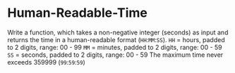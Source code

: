 # Human-Readable-Time
Write a function, which takes a non-negative integer (seconds) as input and returns the time in a human-readable format (`HH`:`MM`:`SS`).
  `HH` = hours, padded to 2 digits, range: 00 - 99
  `MM` = minutes, padded to 2 digits, range: 00 - 59
  `SS` = seconds, padded to 2 digits, range: 00 - 59
The maximum time never exceeds 359999 (`99`:`59`:`59`)

